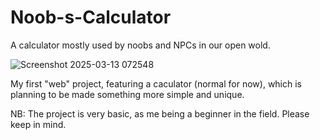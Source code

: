 # Noob-s-Calculator
A calculator mostly used by noobs and NPCs in our open wold.

![Screenshot 2025-03-13 072548](https://github.com/user-attachments/assets/2405c64a-5ed8-41d9-8164-138cc95699a0)

My first "web" project, featuring a caculator (normal for now), which is planning to be made something more simple and unique.







NB: The project is very basic, as me being a beginner in the field. Please keep in mind.

